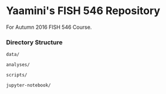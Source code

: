 # Yaamini's FISH 546 Repository
For Autumn 2016 FISH 546 Course.

### Directory Structure

`data/`

`analyses/`

`scripts/`

`jupyter-notebook/`
